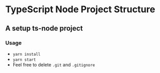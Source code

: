 # TypeScript Node Project Structure
## A setup ts-node project 

### Usage
- ```yarn install```
- ```yarn start```
- Feel free to delete ```.git``` and ```.gitignore```
